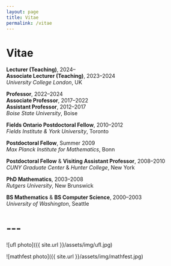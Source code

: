 ```yaml
---
layout: page
title: Vitae
permalink: /vitae
---
```


# Vitae

**Lecturer (Teaching)**, 2024&ndash;  
**Associate Lecturer (Teaching)**, 2023&ndash;2024  
*University College London*, UK

**Professor**, 2022&ndash;2024  
**Associate Professor**, 2017&ndash;2022  
**Assistant Professor**, 2012&ndash;2017  
*Boise State University*, Boise

**Fields Ontario Postdoctoral Fellow**, 2010&ndash;2012  
*Fields Institute &amp; York University*, Toronto

**Postdoctoral Fellow**, Summer 2009  
*Max Planck Institute for Mathematics*, Bonn

**Postdoctoral Fellow** &amp; **Visiting Assistant Professor**, 2008&ndash;2010  
*CUNY Graduate Center* &amp; *Hunter College*, New York

**PhD Mathematics**, 2003&ndash;2008  
*Rutgers University*, New Brunswick

**BS Mathematics** &amp; **BS Computer Science**, 2000&ndash;2003  
*University of Washington*, Seattle

# ---

![ufl photo]({{ site.url }}/assets/img/ufl.jpg)

![mathfest photo]({{ site.url }}/assets/img/mathfest.jpg)
